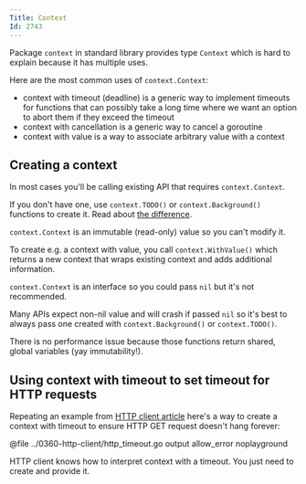 ```yaml
---
Title: Context
Id: 2743
---
```

Package `context` in standard library provides type `Context` which is hard to explain because it has multiple uses.

Here are the most common uses of `context.Context`:
* context with timeout (deadline) is a generic way to implement timeouts for functions that can possibly take a long time where we want an option to abort them if they exceed the timeout
* context with cancellation is a generic way to cancel a goroutine
* context with value is a way to associate arbitrary value with a context

## Creating a context

In most cases you'll be calling existing API that requires `context.Context`.

If you don't have one, use `context.TODO()` or `context.Background()` functions to create it. Read about [the difference](a-901000a2).

`context.Context` is an immutable (read-only) value so you can't modify it.

To create e.g. a context with value, you call `context.WithValue()` which returns a new context that wraps existing context and adds additional information.

`context.Context` is an interface so you could pass `nil` but it's not recommended.

Many APIs expect non-nil value and will crash if passed `nil` so it's best to always pass one created with `context.Background()` or `context.TODO()`.

There is no performance issue because those functions return shared, global variables (yay immutability!).

## Using context with timeout to set timeout for HTTP requests

Repeating an example from [HTTP client article](a-12209) here's a way to create a context with timeout to ensure HTTP GET request doesn't hang forever:

@file ../0360-http-client/http_timeout.go output allow_error noplayground

HTTP client knows how to interpret context with a timeout. You just need to create and provide it.
